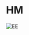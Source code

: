 # HM
![EE](https://user-images.githubusercontent.com/97463861/215093089-af433f75-db3c-4bd2-98cb-a1774ccbbc3f.png)
